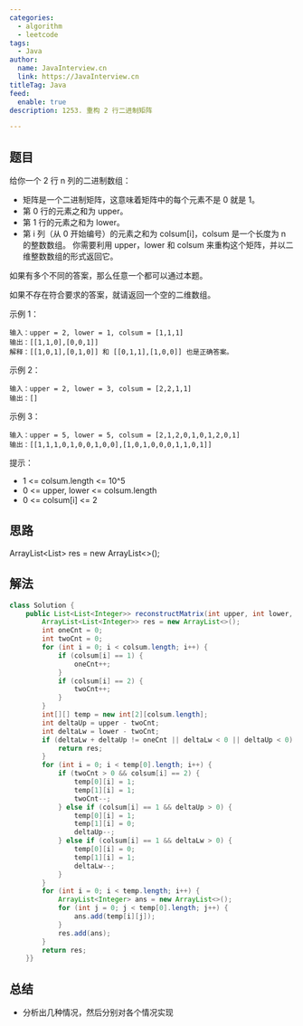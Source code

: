 ```yaml
---
categories:
  - algorithm
  - leetcode
tags:
  - Java
author: 
  name: JavaInterview.cn
  link: https://JavaInterview.cn
titleTag: Java
feed:
  enable: true
description: 1253. 重构 2 行二进制矩阵

---
```


## 题目

给你一个 2 行 n 列的二进制数组：

* 矩阵是一个二进制矩阵，这意味着矩阵中的每个元素不是 0 就是 1。
* 第 0 行的元素之和为 upper。
* 第 1 行的元素之和为 lower。
* 第 i 列（从 0 开始编号）的元素之和为 colsum[i]，colsum 是一个长度为 n 的整数数组。
你需要利用 upper，lower 和 colsum 来重构这个矩阵，并以二维整数数组的形式返回它。

如果有多个不同的答案，那么任意一个都可以通过本题。

如果不存在符合要求的答案，就请返回一个空的二维数组。



示例 1：

    输入：upper = 2, lower = 1, colsum = [1,1,1]
    输出：[[1,1,0],[0,0,1]]
    解释：[[1,0,1],[0,1,0]] 和 [[0,1,1],[1,0,0]] 也是正确答案。
示例 2：

    输入：upper = 2, lower = 3, colsum = [2,2,1,1]
    输出：[]
示例 3：

    输入：upper = 5, lower = 5, colsum = [2,1,2,0,1,0,1,2,0,1]
    输出：[[1,1,1,0,1,0,0,1,0,0],[1,0,1,0,0,0,1,1,0,1]]


提示：

* 1 <= colsum.length <= 10^5
* 0 <= upper, lower <= colsum.length
* 0 <= colsum[i] <= 2

## 思路

ArrayList<List<Integer>> res = new ArrayList<>();

## 解法
```java
class Solution {
    public List<List<Integer>> reconstructMatrix(int upper, int lower, int[] colsum) {
        ArrayList<List<Integer>> res = new ArrayList<>();
        int oneCnt = 0;
        int twoCnt = 0;
        for (int i = 0; i < colsum.length; i++) {
            if (colsum[i] == 1) {
                oneCnt++;
            }
            if (colsum[i] == 2) {
                twoCnt++;
            }
        }
        int[][] temp = new int[2][colsum.length];
        int deltaUp = upper - twoCnt;
        int deltaLw = lower - twoCnt;
        if (deltaLw + deltaUp != oneCnt || deltaLw < 0 || deltaUp < 0) {
            return res;
        }
        for (int i = 0; i < temp[0].length; i++) {
            if (twoCnt > 0 && colsum[i] == 2) {
                temp[0][i] = 1;
                temp[1][i] = 1;
                twoCnt--;
            } else if (colsum[i] == 1 && deltaUp > 0) {
                temp[0][i] = 1;
                temp[1][i] = 0;
                deltaUp--;
            } else if (colsum[i] == 1 && deltaLw > 0) {
                temp[0][i] = 0;
                temp[1][i] = 1;
                deltaLw--;
            }
        }
        for (int i = 0; i < temp.length; i++) {
            ArrayList<Integer> ans = new ArrayList<>();
            for (int j = 0; j < temp[0].length; j++) {
                ans.add(temp[i][j]);
            }
            res.add(ans);
        }
        return res;
    }}

```

## 总结

- 分析出几种情况，然后分别对各个情况实现 
